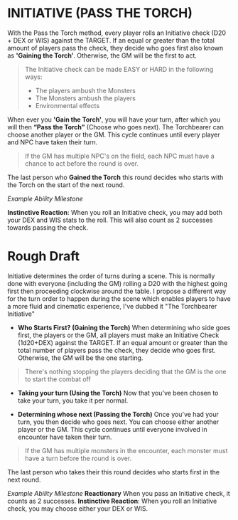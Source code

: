 # INITIATIVE (PASS THE TORCH)

With the Pass the Torch method, every player rolls an Initiative check (D20 + DEX or WIS) against the TARGET. If an equal or greater than the total amount of players pass the check, they decide who goes first also known as **'Gaining the Torch’**. Otherwise, the GM will be the first to act.

>The Initiative check can be made EASY or HARD in the following ways:
>- The players ambush the Monsters
>- The Monsters ambush the players
>- Environmental  effects

When ever you **'Gain the Torch'**, you will have your turn, after which you will then **“Pass the Torch”** (Choose who goes next). The Torchbearer can choose another player or the GM. This cycle continues until every player and NPC have taken their turn.

> If the GM has multiple NPC's on the field, each NPC must have a chance to act before the round is over.

The last person who **Gained the Torch** this round decides who starts with the Torch on the start of the next round.

*Example Ability Milestone*

**Instinctive Reaction**: When you roll an Initiative check, you may add both your DEX and WIS stats to the roll. This will also count as 2 successes towards passing the 
check.

# Rough Draft

Initiative determines the order of turns during a scene. This is normally done with everyone (including the GM) rolling a D20 with the  highest going first then proceeding clockwise around the table. I propose a different way for the turn order to happen during the scene which enables players to have a more fluid and cinematic experience, I've dubbed it "The Torchbearer Initiative"

- **Who Starts First? (Gaining the Torch)**
When determining who side goes first, the players or the GM, all players must make an Initiative Check (1d20+DEX) against the TARGET. If an equal  amount or greater than the total number of players pass the check, they decide who goes first. Otherwise, the GM will be the one starting.

> There's nothing stopping the players deciding that the GM is the one to start the combat off

- **Taking your turn (Using  the Torch)**
Now that you've been chosen to take your turn, you take it per normal.

- **Determining whose next (Passing the Torch)**
Once you've had your turn, you then decide who goes next. You can choose either another player or the GM.  This cycle continues until everyone involved in encounter have taken their turn.

> If the GM has multiple monsters in the encounter, each monster must have a turn before the round is over.

The last person who takes their this round decides who starts first in the next round.

*Example Ability Milestone*
**Reactionary** When you pass an Initiative check, it counts as 2 successes. 
**Instinctive Reaction**: When you roll an Initiative check, you may choose either your DEX or WIS. 